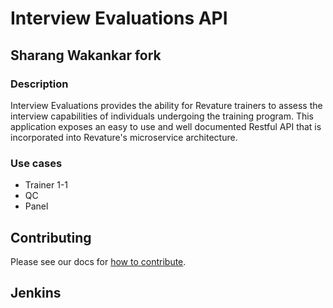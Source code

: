 # Interview Evaluations API

## Sharang Wakankar fork

### Description

Interview Evaluations provides the ability for Revature trainers to assess the interview capabilities of individuals undergoing the training program. This application exposes an easy to use and well documented Restful API that is incorporated into Revature's microservice architecture.

### Use cases
* Trainer 1-1
* QC
* Panel

## Contributing
Please see our docs for [how to contribute](CONTRIBUTING.md).

## Jenkins

